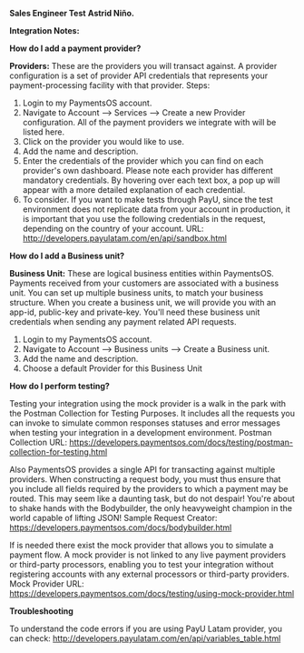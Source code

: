 <b>Sales Engineer Test</b>
<b>Astrid Niño.</b>

<b>Integration Notes:</b>

<b>How do I add a payment provider?</b>

<b>Providers:</b> These are the providers you will transact against. A provider configuration is a set of provider API credentials that represents your payment-processing facility with that provider.
Steps:
1.	Login to my PaymentsOS account.
2.	Navigate to Account --> Services --> Create a new Provider configuration. All of the payment providers we integrate with will be listed here. 
3.	Click on the provider you would like to use.
4.	Add the name and description.
5.	Enter the credentials of the provider which you can find on each provider's own dashboard.  Please note each provider has different mandatory credentials. By hovering over each text box, a pop up will appear with a more detailed explanation of each credential.
6.	To consider. If you want to make tests through PayU, since the test environment does not replicate data from your account in production, it is important that you use the following credentials in the request, depending on the country of your account. URL: http://developers.payulatam.com/en/api/sandbox.html
 


<b>How do I add a Business unit?</b>

<b>Business Unit:</b> These are logical business entities within PaymentsOS. Payments received from your customers are associated with a business unit. You can set up multiple business units, to match your business structure. When you create a business unit, we will provide you with an app-id, public-key and private-key. You'll need these business unit credentials when sending any payment related API requests.
1.	Login to my PaymentsOS account.
2.	Navigate to Account --> Business units --> Create a Business unit.
3.	Add the name and description.
4.	Choose a default Provider for this Business Unit
 
<b>How do I perform testing?</b>

Testing your integration using the mock provider is a walk in the park with the Postman Collection for Testing Purposes. It includes all the requests you can invoke to simulate common responses statuses and error messages when testing your integration in a development environment.
Postman Collection URL: https://developers.paymentsos.com/docs/testing/postman-collection-for-testing.html

Also PaymentsOS provides a single API for transacting against multiple providers. When constructing a request body, you must thus ensure that you include all fields required by the providers to which a payment may be routed. This may seem like a daunting task, but do not despair! You're about to shake hands with the Bodybuilder, the only heavyweight champion in the world capable of lifting JSON!
Sample Request Creator: https://developers.paymentsos.com/docs/bodybuilder.html

If is needed there exist the mock provider that allows you to simulate a payment flow. A mock provider is not linked to any live payment providers or third-party processors, enabling you to test your integration without registering accounts with any external processors or third-party providers.
Mock Provider URL: https://developers.paymentsos.com/docs/testing/using-mock-provider.html

<b>Troubleshooting </b>

To understand the code errors if you are using PayU Latam provider, you can check: http://developers.payulatam.com/en/api/variables_table.html
